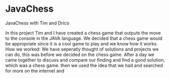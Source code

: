# JavaChess
JavaChess with Tim and Drico

In this project Tim and I have created a chess game that outputs the move to the console in the JAVA language.
We decided that a chess game would be appropriate since it is a cool game to play and we know how it works.
How we worked:
We have seperatly thought of solutions and projects we can do, this was before we decided on the chess game.
After a day we came together to discuss and compare our finding and find a good solution, which was a chess game.
then we used the idea that we had and searched for more on the internet and 
